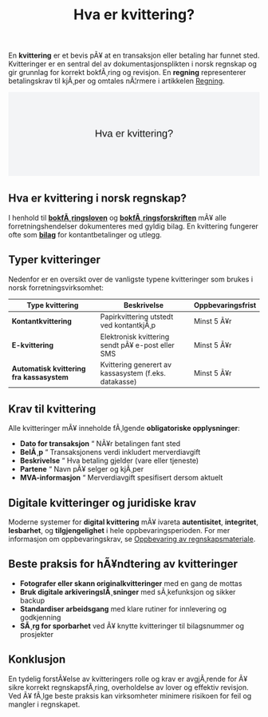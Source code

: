 ﻿---
title: "Hva er kvittering?"
meta_title: "Hva er kvittering?"
meta_description: 'En **kvittering** er et bevis pÃ¥ at en transaksjon eller betaling har funnet sted. Kvitteringer er en sentral del av dokumentasjonsplikten i norsk regnskap og ...'
slug: kvittering
type: blog
layout: pages/single
---

En **kvittering** er et bevis pÃ¥ at en transaksjon eller betaling har funnet sted. Kvitteringer er en sentral del av dokumentasjonsplikten i norsk regnskap og gir grunnlag for korrekt bokfÃ¸ring og revisjon. En **regning** representerer betalingskrav til kjÃ¸per og omtales nÃ¦rmere i artikkelen [Regning](/blogs/regnskap/regning "Regning i Norsk Regnskap - Guide til Regning, Regnskapskrav og Forskjell fra Faktura").

![Hva er kvittering?](kvittering-image.svg)

## Hva er kvittering i norsk regnskap?

I henhold til **[bokfÃ¸ringsloven](/blogs/regnskap/hva-er-bokforingsloven "Hva er BokfÃ¸ringsloven? Krav, Regler og Praktisk Veiledning")** og **[bokfÃ¸ringsforskriften](/blogs/regnskap/hva-er-bokforingsforskriften "Hva er BokfÃ¸ringsforskriften? Komplett Guide til Norske BokfÃ¸ringskrav og Regler")** mÃ¥ alle forretningshendelser dokumenteres med gyldig bilag. En kvittering fungerer ofte som **[bilag](/blogs/regnskap/hva-er-bilag "Hva er Bilag? Komplett Guide til Regnskapsbilag")** for kontantbetalinger og utlegg.

## Typer kvitteringer

Nedenfor er en oversikt over de vanligste typene kvitteringer som brukes i norsk forretningsvirksomhet:

| **Type kvittering**                       | **Beskrivelse**                                         | **Oppbevaringsfrist** |
|---------------------------------------------|---------------------------------------------------------|-----------------------|
| **Kontantkvittering**                       | Papirkvittering utstedt ved kontantkjÃ¸p                 | Minst 5 Ã¥r            |
| **E-kvittering**                             | Elektronisk kvittering sendt pÃ¥ e-post eller SMS        | Minst 5 Ã¥r            |
| **Automatisk kvittering fra kassasystem**   | Kvittering generert av kassasystem (f.eks. datakasse)   | Minst 5 Ã¥r            |

## Krav til kvittering

Alle kvitteringer mÃ¥ inneholde fÃ¸lgende **obligatoriske opplysninger**:

* **Dato for transaksjon** “ NÃ¥r betalingen fant sted
* **BelÃ¸p** “ Transaksjonens verdi inkludert merverdiavgift
* **Beskrivelse** “ Hva betaling gjelder (vare eller tjeneste)
* **Partene** “ Navn pÃ¥ selger og kjÃ¸per
* **MVA-informasjon** “ Merverdiavgift spesifisert dersom aktuelt

## Digitale kvitteringer og juridiske krav

Moderne systemer for **digital kvittering** mÃ¥ ivareta **autentisitet**, **integritet**, **lesbarhet**, og **tilgjengelighet** i hele oppbevaringsperioden. For mer informasjon om oppbevaringskrav, se [Oppbevaring av regnskapsmateriale](/blogs/regnskap/oppbevaring-av-regnskapsmateriale "Oppbevaring av Regnskapsmateriale - Krav og frister").

## Beste praksis for hÃ¥ndtering av kvitteringer

* **Fotografer eller skann originalkvitteringer** med en gang de mottas
* **Bruk digitale arkiveringslÃ¸sninger** med sÃ¸kefunksjon og sikker backup
* **Standardiser arbeidsgang** med klare rutiner for innlevering og godkjenning
* **SÃ¸rg for sporbarhet** ved Ã¥ knytte kvitteringer til bilagsnummer og prosjekter

## Konklusjon

En tydelig forstÃ¥else av kvitteringers rolle og krav er avgjÃ¸rende for Ã¥ sikre korrekt regnskapsfÃ¸ring, overholdelse av lover og effektiv revisjon. Ved Ã¥ fÃ¸lge beste praksis kan virksomheter minimere risikoen for feil og mangler i regnskapet.






